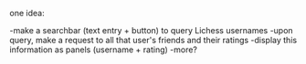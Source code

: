 one idea:

  -make a searchbar (text entry + button) to query Lichess usernames
  -upon query, make a request to all that user's friends and their ratings 
  -display this information as panels (username + rating) 
  -more?
